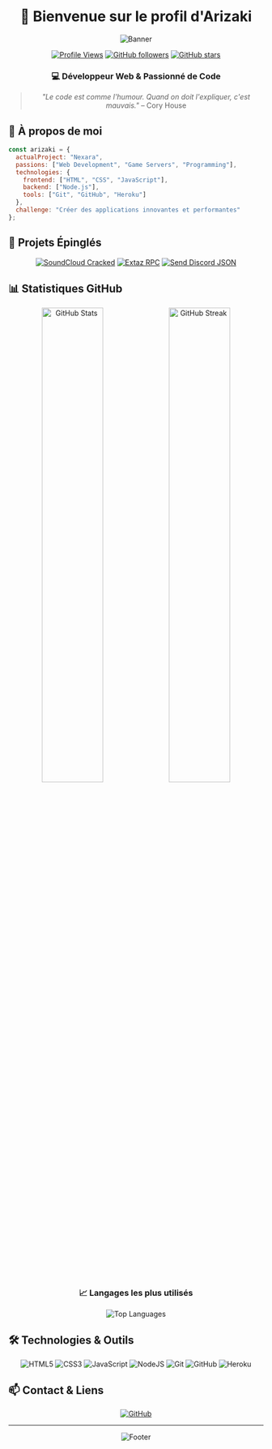 <div align="center">
  
  # 👋 Bienvenue sur le profil d'Arizaki
  
  ![Banner](https://capsule-render.vercel.app/api?type=waving&color=gradient&height=200&section=header&text=Développeur%20Passionné&fontSize=50&animation=fadeIn)

  [![Profile Views](https://komarev.com/ghpvc/?username=ArizakiDev&label=Visiteurs&color=blueviolet&style=for-the-badge)](https://github.com/ArizakiDev)
  [![GitHub followers](https://img.shields.io/github/followers/ArizakiDev?label=Followers&style=for-the-badge&logo=github)](https://github.com/ArizakiDev?tab=followers)
  [![GitHub stars](https://img.shields.io/github/stars/ArizakiDev?label=Stars&style=for-the-badge&logo=github)](https://github.com/ArizakiDev?tab=stars)

  ### 💻 Développeur Web & Passionné de Code

  > *"Le code est comme l'humour. Quand on doit l'expliquer, c'est mauvais."* – Cory House

</div>

## 🚀 À propos de moi

```javascript
const arizaki = {
  actualProject: "Nexara",
  passions: ["Web Development", "Game Servers", "Programming"],
  technologies: {
    frontend: ["HTML", "CSS", "JavaScript"],
    backend: ["Node.js"],
    tools: ["Git", "GitHub", "Heroku"]
  },
  challenge: "Créer des applications innovantes et performantes"
};
```

## 📌 Projets Épinglés

<div align="center">

[![SoundCloud Cracked](https://github-readme-stats.vercel.app/api/pin/?username=ArizakiDev&repo=SoundCloud-cracked&theme=radical)](https://github.com/ArizakiDev/SoundCloud-cracked)
[![Extaz RPC](https://github-readme-stats.vercel.app/api/pin/?username=ArizakiDev&repo=Extaz-rpc&theme=radical)](https://github.com/ArizakiDev/Extaz-rpc)
[![Send Discord JSON](https://github-readme-stats.vercel.app/api/pin/?username=ArizakiDev&repo=Send-discord-json&theme=radical)](https://github.com/ArizakiDev/Send-discord-json)

</div>

## 📊 Statistiques GitHub

<div align="center">
  
  <img width="49%" src="https://github-readme-stats.vercel.app/api?username=ArizakiDev&show_icons=true&theme=radical&count_private=true&include_all_commits=true&border_radius=10" alt="GitHub Stats" />
  <img width="49%" src="https://github-readme-streak-stats.herokuapp.com/?user=ArizakiDev&theme=radical&border_radius=10" alt="GitHub Streak" />

  ### 📈 Langages les plus utilisés
  
  <img src="https://github-readme-stats.vercel.app/api/top-langs/?username=ArizakiDev&layout=compact&langs_count=8&theme=radical&border_radius=10" alt="Top Languages" />

</div>

## 🛠️ Technologies & Outils

<div align="center">

  ![HTML5](https://img.shields.io/badge/HTML5-%23E34F26.svg?style=for-the-badge&logo=html5&logoColor=white)
  ![CSS3](https://img.shields.io/badge/CSS3-%231572B6.svg?style=for-the-badge&logo=css3&logoColor=white)
  ![JavaScript](https://img.shields.io/badge/JavaScript-%23F7DF1E.svg?style=for-the-badge&logo=javascript&logoColor=black)
  ![NodeJS](https://img.shields.io/badge/Node.js-%23339933.svg?style=for-the-badge&logo=node.js&logoColor=white)
  ![Git](https://img.shields.io/badge/Git-%23F05032.svg?style=for-the-badge&logo=git&logoColor=white)
  ![GitHub](https://img.shields.io/badge/GitHub-%23181717.svg?style=for-the-badge&logo=github&logoColor=white)
  ![Heroku](https://img.shields.io/badge/Heroku-%23430098.svg?style=for-the-badge&logo=heroku&logoColor=white)

</div>

## 📫 Contact & Liens

<div align="center">

  <a href="https://github.com/ArizakiDev">
    <img src="https://img.shields.io/badge/GitHub-Follow-black?style=for-the-badge&logo=github" alt="GitHub" />
  </a>

</div>

---

<div align="center">
  
  ![Footer](https://capsule-render.vercel.app/api?type=waving&color=gradient&height=100&section=footer)

</div>
